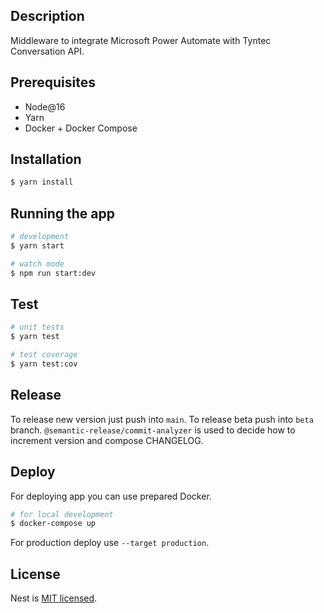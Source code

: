 ## Description

Middleware to integrate Microsoft Power Automate with Tyntec Conversation API.

## Prerequisites

- Node@16
- Yarn
- Docker + Docker Compose

## Installation

```bash
$ yarn install
```

## Running the app

```bash
# development
$ yarn start

# watch mode
$ npm run start:dev
```

## Test

```bash
# unit tests
$ yarn test

# test coverage
$ yarn test:cov
```

## Release

To release new version just push into `main`. To release beta push into `beta` branch. `@semantic-release/commit-analyzer` is used to decide how to increment version and compose CHANGELOG.

## Deploy

For deploying app you can use prepared Docker.

```bash
# for local development
$ docker-compose up
```

For production deploy use `--target production`.

## License

Nest is [MIT licensed](LICENSE).
